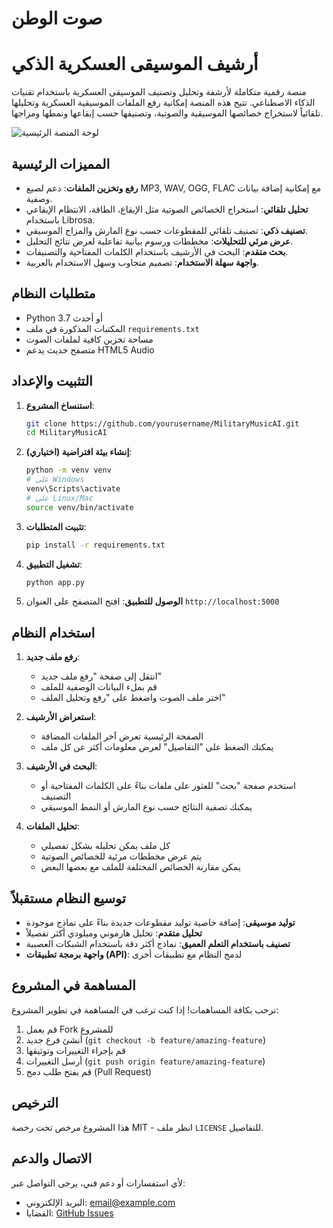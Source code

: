 # صوت الوطن
# أرشيف الموسيقى العسكرية الذكي

منصة رقمية متكاملة لأرشفة وتحليل وتصنيف الموسيقى العسكرية باستخدام تقنيات الذكاء الاصطناعي. تتيح هذه المنصة إمكانية رفع الملفات الموسيقية العسكرية وتحليلها تلقائياً لاستخراج خصائصها الموسيقية والصوتية، وتصنيفها حسب إيقاعها ونمطها ومزاجها.

![لوحة المنصة الرئيسية](https://avatars.githubusercontent.com/u/208347722?s=200&v=4)

## المميزات الرئيسية

- **رفع وتخزين الملفات**: دعم لصيغ MP3, WAV, OGG, FLAC مع إمكانية إضافة بيانات وصفية.
- **تحليل تلقائي**: استخراج الخصائص الصوتية مثل الإيقاع، الطاقة، الانتظام الإيقاعي باستخدام Librosa.
- **تصنيف ذكي**: تصنيف تلقائي للمقطوعات حسب نوع المارش والمزاج الموسيقي.
- **عرض مرئي للتحليلات**: مخططات ورسوم بيانية تفاعلية لعرض نتائج التحليل.
- **بحث متقدم**: البحث في الأرشيف باستخدام الكلمات المفتاحية والتصنيفات.
- **واجهة سهلة الاستخدام**: تصميم متجاوب وسهل الاستخدام بالعربية.

## متطلبات النظام

- Python 3.7 أو أحدث
- المكتبات المذكورة في ملف `requirements.txt`
- مساحة تخزين كافية لملفات الصوت
- متصفح حديث يدعم HTML5 Audio

## التثبيت والإعداد

1. **استنساخ المشروع**:
   ```bash
   git clone https://github.com/yourusername/MilitaryMusicAI.git
   cd MilitaryMusicAI
   ```

2. **إنشاء بيئة افتراضية (اختياري)**:
   ```bash
   python -m venv venv
   # على Windows
   venv\Scripts\activate
   # على Linux/Mac
   source venv/bin/activate
   ```

3. **تثبيت المتطلبات**:
   ```bash
   pip install -r requirements.txt
   ```

4. **تشغيل التطبيق**:
   ```bash
   python app.py
   ```

5. **الوصول للتطبيق**:
   افتح المتصفح على العنوان `http://localhost:5000`

## استخدام النظام

1. **رفع ملف جديد**:
   - انتقل إلى صفحة "رفع ملف جديد"
   - قم بملء البيانات الوصفية للملف
   - اختر ملف الصوت واضغط على "رفع وتحليل الملف"

2. **استعراض الأرشيف**:
   - الصفحة الرئيسية تعرض آخر الملفات المضافة
   - يمكنك الضغط على "التفاصيل" لعرض معلومات أكثر عن كل ملف

3. **البحث في الأرشيف**:
   - استخدم صفحة "بحث" للعثور على ملفات بناءً على الكلمات المفتاحية أو التصنيف
   - يمكنك تصفية النتائج حسب نوع المارش أو النمط الموسيقي

4. **تحليل الملفات**:
   - كل ملف يمكن تحليله بشكل تفصيلي
   - يتم عرض مخططات مرئية للخصائص الصوتية
   - يمكن مقارنة الخصائص المختلفة للملف مع بعضها البعض

## توسيع النظام مستقبلاً

- **توليد موسيقى**: إضافة خاصية توليد مقطوعات جديدة بناءً على نماذج موجودة
- **تحليل متقدم**: تحليل هارموني وميلودي أكثر تفصيلاً
- **تصنيف باستخدام التعلم العميق**: نماذج أكثر دقة باستخدام الشبكات العصبية
- **واجهة برمجة تطبيقات (API)**: لدمج النظام مع تطبيقات أخرى

## المساهمة في المشروع

نرحب بكافة المساهمات! إذا كنت ترغب في المساهمة في تطوير المشروع:

1. قم بعمل Fork للمشروع
2. أنشئ فرع جديد (`git checkout -b feature/amazing-feature`)
3. قم بإجراء التغييرات وتوثيقها
4. أرسل التغييرات (`git push origin feature/amazing-feature`)
5. قم بفتح طلب دمج (Pull Request)

## الترخيص

هذا المشروع مرخص تحت رخصة MIT - انظر ملف `LICENSE` للتفاصيل.

## الاتصال والدعم

لأي استفسارات أو دعم فني، يرجى التواصل عبر:
- البريد الإلكتروني: [email@example.com](mailto:email@example.com)
- القضايا: [GitHub Issues](https://github.com/yourusername/MilitaryMusicAI/issues)
